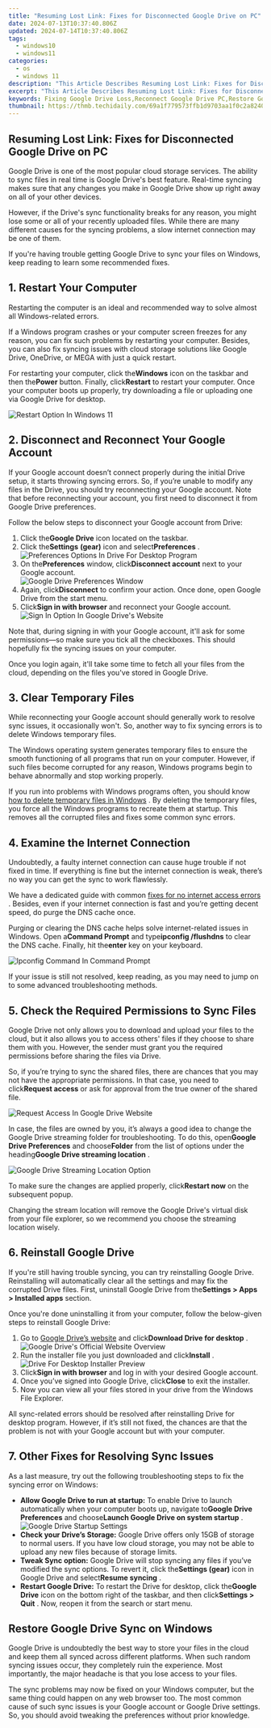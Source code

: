 ```yaml
---
title: "Resuming Lost Link: Fixes for Disconnected Google Drive on PC"
date: 2024-07-13T10:37:40.806Z
updated: 2024-07-14T10:37:40.806Z
tags:
  - windows10
  - windows11
categories:
  - os
  - windows 11
description: "This Article Describes Resuming Lost Link: Fixes for Disconnected Google Drive on PC"
excerpt: "This Article Describes Resuming Lost Link: Fixes for Disconnected Google Drive on PC"
keywords: Fixing Google Drive Loss,Reconnect Google Drive PC,Restore Google Drive Links,Google Drive Connection Issue,Resolve Google Drive Disconnect,Google Drive Sync Repair,Regain Lost Google Drive Access
thumbnail: https://thmb.techidaily.com/69a1f779573ffb1d9703aa1f0c2a82407b77bc35052e19faef90f3eeabcd3dc4.jpg
---
```


## Resuming Lost Link: Fixes for Disconnected Google Drive on PC

 Google Drive is one of the most popular cloud storage services. The ability to sync files in real time is Google Drive's best feature. Real-time syncing makes sure that any changes you make in Google Drive show up right away on all of your other devices.

 However, if the Drive's sync functionality breaks for any reason, you might lose some or all of your recently uploaded files. While there are many different causes for the syncing problems, a slow internet connection may be one of them.

 If you're having trouble getting Google Drive to sync your files on Windows, keep reading to learn some recommended fixes.

## 1\. Restart Your Computer

 Restarting the computer is an ideal and recommended way to solve almost all Windows-related errors.

 If a Windows program crashes or your computer screen freezes for any reason, you can fix such problems by restarting your computer. Besides, you can also fix syncing issues with cloud storage solutions like Google Drive, OneDrive, or MEGA with just a quick restart.

 For restarting your computer, click the**Windows** icon on the taskbar and then the**Power** button. Finally, click**Restart** to restart your computer. Once your computer boots up properly, try downloading a file or uploading one via Google Drive for desktop.

![Restart Option In Windows 11](https://static1.makeuseofimages.com/wordpress/wp-content/uploads/2022/12/restart-option-in-windows-11.jpg)

## 2\. Disconnect and Reconnect Your Google Account

 If your Google account doesn’t connect properly during the initial Drive setup, it starts throwing syncing errors. So, if you’re unable to modify any files in the Drive, you should try reconnecting your Google account. Note that before reconnecting your account, you first need to disconnect it from Google Drive preferences.

Follow the below steps to disconnect your Google account from Drive:

1. Click the**Google Drive** icon located on the taskbar.
2. Click the**Settings** **(gear)** icon and select**Preferences** .  
![Preferences Options In Drive For Desktop Program](https://static1.makeuseofimages.com/wordpress/wp-content/uploads/2022/12/preferences-options-in-google-drive.jpg)
3. On the**Preferences** window, click**Disconnect account** next to your Google account.  
![Google Drive Preferences Window](https://static1.makeuseofimages.com/wordpress/wp-content/uploads/2022/12/google-drive-preferences-window.jpg)
4. Again, click**Disconnect** to confirm your action. Once done, open Google Drive from the start menu.
5. Click**Sign in with browser** and reconnect your Google account.  
![Sign In Option In Google Drive's Website](https://static1.makeuseofimages.com/wordpress/wp-content/uploads/2022/12/sign-in-option-in-google-drive.jpg)

 Note that, during signing in with your Google account, it'll ask for some permissions—so make sure you tick all the checkboxes. This should hopefully fix the syncing issues on your computer.

 Once you login again, it'll take some time to fetch all your files from the cloud, depending on the files you've stored in Google Drive.

## 3\. Clear Temporary Files

 While reconnecting your Google account should generally work to resolve sync issues, it occasionally won't. So, another way to fix syncing errors is to delete Windows temporary files.

 The Windows operating system generates temporary files to ensure the smooth functioning of all programs that run on your computer. However, if such files become corrupted for any reason, Windows programs begin to behave abnormally and stop working properly.

 If you run into problems with Windows programs often, you should know [how to delete temporary files in Windows](https://www.makeuseof.com/windows-11-delete-temporary-files/) . By deleting the temporary files, you force all the Windows programs to recreate them at startup. This removes all the corrupted files and fixes some common sync errors.

## 4\. Examine the Internet Connection

 Undoubtedly, a faulty internet connection can cause huge trouble if not fixed in time. If everything is fine but the internet connection is weak, there’s no way you can get the sync to work flawlessly.

 We have a dedicated guide with common [fixes for no internet access errors](https://www.makeuseof.com/tag/no-internet-access-fix-windows/) . Besides, even if your internet connection is fast and you’re getting decent speed, do purge the DNS cache once.

 Purging or clearing the DNS cache helps solve internet-related issues in Windows. Open a**Command Prompt** and type**ipconfig /flushdns** to clear the DNS cache. Finally, hit the**enter** key on your keyboard.

![Ipconfig Command In Command Prompt](https://static1.makeuseofimages.com/wordpress/wp-content/uploads/2022/12/ipconfig-in-command-prompt.jpg)

 If your issue is still not resolved, keep reading, as you may need to jump on to some advanced troubleshooting methods.

## 5\. Check the Required Permissions to Sync Files

 Google Drive not only allows you to download and upload your files to the cloud, but it also allows you to access others' files if they choose to share them with you. However, the sender must grant you the required permissions before sharing the files via Drive.

 So, if you’re trying to sync the shared files, there are chances that you may not have the appropriate permissions. In that case, you need to click**Request access** or ask for approval from the true owner of the shared file.

![Request Access In Google Drive Website](https://static1.makeuseofimages.com/wordpress/wp-content/uploads/2022/12/request-access-in-google-drive.jpg)

 In case, the files are owned by you, it’s always a good idea to change the Google Drive streaming folder for troubleshooting. To do this, open**Google Drive Preferences** and choose**Folder** from the list of options under the heading**Google Drive streaming location** .

![Google Drive Streaming Location Option](https://static1.makeuseofimages.com/wordpress/wp-content/uploads/2022/12/google-drive-streaming-location.jpg)

 To make sure the changes are applied properly, click**Restart now** on the subsequent popup.

 Changing the stream location will remove the Google Drive's virtual disk from your file explorer, so we recommend you choose the streaming location wisely.

## 6\. Reinstall Google Drive

 If you're still having trouble syncing, you can try reinstalling Google Drive. Reinstalling will automatically clear all the settings and may fix the corrupted Drive files. First, uninstall Google Drive from the**Settings > Apps > Installed apps** section.

 Once you're done uninstalling it from your computer, follow the below-given steps to reinstall Google Drive:

1. Go to [Google Drive’s website](https://www.google.com/drive/download/) and click**Download Drive for desktop** .  
![Google Drive's Official Website Overview](https://static1.makeuseofimages.com/wordpress/wp-content/uploads/2022/12/google-drive-website-overview.jpg)
2. Run the installer file you just downloaded and click**Install** .  
![Drive For Desktop Installer Preview](https://static1.makeuseofimages.com/wordpress/wp-content/uploads/2022/12/drive-for-desktop-installer.jpg)
3. Click**Sign in with browser** and log in with your desired Google account.
4. Once you’ve signed into Google Drive, click**Close** to exit the installer.
5. Now you can view all your files stored in your drive from the Windows File Explorer.

 All sync-related errors should be resolved after reinstalling Drive for desktop program. However, if it’s still not fixed, the chances are that the problem is not with your Google account but with your computer.

## 7\. Other Fixes for Resolving Sync Issues

 As a last measure, try out the following troubleshooting steps to fix the syncing error on Windows:

* **Allow Google Drive to run at startup:** To enable Drive to launch automatically when your computer boots up, navigate to**Google Drive Preferences** and choose**Launch Google Drive on system startup** .  
![Google Drive Startup Settings](https://static1.makeuseofimages.com/wordpress/wp-content/uploads/2022/12/google-drive-startup-settings.jpg)
* **Check your Drive’s Storage:** Google Drive offers only 15GB of storage to normal users. If you have low cloud storage, you may not be able to upload any new files because of storage limits.
* **Tweak Sync option:** Google Drive will stop syncing any files if you’ve modified the sync options. To revert it, click the**Settings (gear)** icon in Google Drive and select**Resume syncing** .
* **Restart Google Drive:** To restart the Drive for desktop, click the**Google Drive** icon on the bottom right of the taskbar, and then click**Settings > Quit** . Now, reopen it from the search or start menu.

## Restore Google Drive Sync on Windows

 Google Drive is undoubtedly the best way to store your files in the cloud and keep them all synced across different platforms. When such random syncing issues occur, they completely ruin the experience. Most importantly, the major headache is that you lose access to your files.

 The sync problems may now be fixed on your Windows computer, but the same thing could happen on any web browser too. The most common cause of such sync issues is your Google account or Google Drive settings. So, you should avoid tweaking the preferences without prior knowledge.


<ins class="adsbygoogle"
     style="display:block"
     data-ad-format="autorelaxed"
     data-ad-client="ca-pub-7571918770474297"
     data-ad-slot="1223367746"></ins>



<ins class="adsbygoogle"
     style="display:block"
     data-ad-client="ca-pub-7571918770474297"
     data-ad-slot="8358498916"
     data-ad-format="auto"
     data-full-width-responsive="true"></ins>




